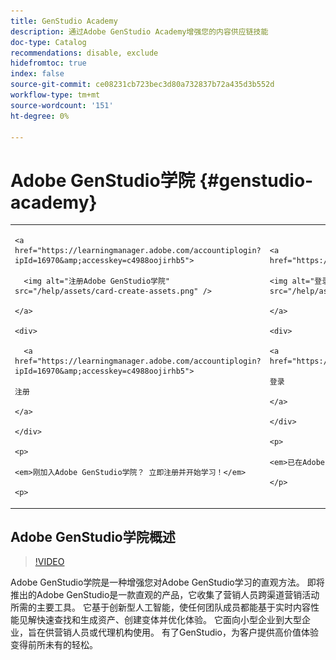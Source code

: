 ```yaml
---
title: GenStudio Academy
description: 通过Adobe GenStudio Academy增强您的内容供应链技能
doc-type: Catalog
recommendations: disable, exclude
hidefromtoc: true
index: false
source-git-commit: ce08231cb723bec3d80a732837b72a435d3b552d
workflow-type: tm+mt
source-wordcount: '151'
ht-degree: 0%

---
```



# Adobe GenStudio学院 {#genstudio-academy}

<table>

<tr>

  <td>

    <a href="https://learningmanager.adobe.com/accountiplogin?ipId=16970&amp;accesskey=c4988oojirhb5">

      <img alt="注册Adobe GenStudio学院" src="/help/assets/card-create-assets.png" />

    </a>

    <div>

      <a href="https://learningmanager.adobe.com/accountiplogin?ipId=16970&amp;accesskey=c4988oojirhb5">

    注册

    </a>

    </div>

    <p>

    <em>刚加入Adobe GenStudio学院？ 立即注册并开始学习！</em>

    <p>

  </td>

  <td>

    <a href="https://genstudioacademy.adobelearningmanager.com/">

    <img alt="登录Adobe GenStudio Academy" src="/help/assets/card-manage-content.png" />

    </a>

    <div>

    <a href="https://genstudioacademy.adobelearningmanager.com/">

    登录

    </a>

    </div>

    <p>

    <em>已在Adobe GenStudio学院拥有帐户？ 登录并开始学习！</em>

    </p>

  </td>

</tr>

</table>


## Adobe GenStudio学院概述

>[!VIDEO](https://video.tv.adobe.com/v/3434938?autoplay=true&end=replay)

Adobe GenStudio学院是一种增强您对Adobe GenStudio学习的直观方法。 即将推出的Adobe GenStudio是一款直观的产品，它收集了营销人员跨渠道营销活动所需的主要工具。 它基于创新型人工智能，使任何团队成员都能基于实时内容性能见解快速查找和生成资产、创建变体并优化体验。 它面向小型企业到大型企业，旨在供营销人员或代理机构使用。 有了GenStudio，为客户提供高价值体验变得前所未有的轻松。
